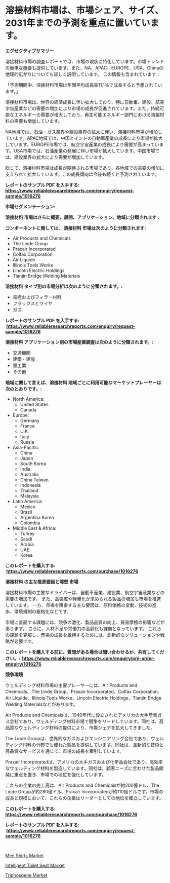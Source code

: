 <p><h1>溶接材料市場は、市場シェア、サイズ、2031年までの予測を重点に置いています。</h1></p><p><strong>エグゼクティブサマリー</strong></p>
<p><p>溶接材料市場の調査レポートでは、市場の現状に特化しています。市場トレンドの簡単な概要も提供しています。また、NA、APAC、EUROPE、USA、Chinaの地理的広がりについても詳しく説明しています。 この情報も含まれています：</p><p>「予測期間中、溶接材料市場は年間平均成長率11.1％で成長すると予想されています。」</p><p>溶接材料市場は、世界の経済成長に伴い拡大しており、特に自動車、建設、航空宇宙産業などの需要の増加により市場の成長が促進されています。また、持続可能なエネルギーの需要が増大しており、再生可能エネルギー部門における溶接材料の需要も増加しています。</p><p>NA地域では、石油・ガス業界や建設業界の拡大に伴い、溶接材料市場が増加しています。APAC地域では、中国とインドの自動車産業の成長により市場が拡大しています。EUROPE市場では、航空宇宙産業の成長により需要が高まっています。USA市場では、石油産業の発展に伴い市場が拡大しています。中国市場では、建設業界の拡大により需要が増加しています。</p><p>総じて、溶接材料市場は成長が期待される市場であり、各地域での需要の増加に支えられて拡大しています。この成長傾向は今後も続くと予測されています。</p></p>
<p><strong>レポートのサンプル PDF を入手する: <a href="https://www.reliableresearchreports.com/enquiry/request-sample/1016276">https://www.reliableresearchreports.com/enquiry/request-sample/1016276</a></strong></p>
<p><strong>市場セグメンテーション:</strong></p>
<p><strong> 溶接材料 市場はさらに概要、展開、アプリケーション、地域に分類されます :</strong></p>
<p><strong>コンポーネントに関しては、 溶接材料 市場は次のように分類されます: &nbsp;</strong></p>
<p><ul><li>Air Products and Chemicals</li><li>The Linde Group</li><li>Praxair Incorporated</li><li>Colfax Corporation</li><li>Air Liquide</li><li>Illinois Tools Works</li><li>Lincoln Electric Holdings</li><li>Tianjin Bridge Welding Materials</li></ul></p>
<p><strong> 溶接材料 タイプ別の市場分析は次のように分類されます。:</strong></p>
<p><ul><li>電極およびフィラー材料</li><li>フラックスとワイヤ</li><li>ガス</li></ul></p>
<p><strong>レポートのサンプル PDF を入手する: &nbsp;<a href="https://www.reliableresearchreports.com/enquiry/request-sample/1016276">https://www.reliableresearchreports.com/enquiry/request-sample/1016276</a></strong></p>
<p><strong> 溶接材料 アプリケーション別の市場産業調査は次のように分類されます。:</strong></p>
<p><ul><li>交通機関</li><li>建築・建設</li><li>重工業</li><li>その他</li></ul></p>
<p><strong>地域に関して言えば、溶接材料 地域ごとに利用可能なマーケットプレーヤーは次のとおりです。:</strong></p>
<p><ul>
    <li>
        North America:
        <ul>
            <li>United States</li>
            <li>Canada</li>
        </ul>
    </li>
    <li>
        Europe:
        <ul>
            <li>Germany</li>
            <li>France</li>
            <li>U.K.</li>
            <li>Italy</li>
            <li>Russia</li>
        </ul>
    </li>
    <li>
        Asia-Pacific:
        <ul>
            <li>China</li>
            <li>Japan</li>
            <li>South Korea</li>
            <li>India</li>
            <li>Australia</li>
            <li>China Taiwan</li>
            <li>Indonesia</li>
            <li>Thailand</li>
            <li>Malaysia</li>
        </ul>
    </li>
    <li>
        Latin America:
        <ul>
            <li>Mexico</li>
            <li>Brazil</li>
            <li>Argentina Korea</li>
            <li>Colombia</li>
        </ul>
    </li>
    <li>
        Middle East & Africa:
        <ul>
            <li>Turkey</li>
            <li>Saudi</li>
            <li>Arabia</li>
            <li>UAE</li>
            <li>Korea</li>
        </ul>
    </li>
    </ul></p>
<p><strong>このレポートを購入する: &nbsp;<a href="https://www.reliableresearchreports.com/purchase/1016276">https://www.reliableresearchreports.com/purchase/1016276</a></strong></p>
<p><strong>溶接材料 の主な推進要因と障壁 市場</strong></p>
<p><p>溶接材料市場の主要なドライバーは、自動車産業、建設業、航空宇宙産業などの需要の増加です。 また、高強度や軽量化が求められる製品の増加も市場を推進しています。 一方、市場を阻害する主な要因は、原料価格の変動、技術の進歩、環境規制の厳格化などです。</p><p>市場に直面する課題には、競争の激化、製品品質の向上、貿易摩擦の影響などがあります。 さらに、人材不足や労働力の高齢化も課題となっています。 これらの課題を克服し、市場の成長を維持するためには、創新的なソリューションや戦略が必要です。</p></p>
<p><strong>このレポートを購入する前に、質問がある場合は問い合わせるか、共有してください。:&nbsp; <a href="https://www.reliableresearchreports.com/enquiry/pre-order-enquiry/1016276">https://www.reliableresearchreports.com/enquiry/pre-order-enquiry/1016276</a></strong></p>
<p><strong>競争環境</strong></p>
<p><p>ウェルディング材料市場の主要プレーヤーには、Air Products and Chemicals、The Linde Group、Praxair Incorporated、Colfax Corporation、Air Liquide、Illinois Tools Works、Lincoln Electric Holdings、Tianjin Bridge Welding Materialsなどがあります。 </p><p>Air Products and Chemicalsは、1940年代に設立されたアメリカの大手産業ガス会社であり、ウェルディング材料市場で競争をリードしています。同社は、高品質なウェルディング材料の提供により、市場シェアを拡大してきました。 </p><p>The Linde Groupは、世界的なガスおよびエンジニアリング会社であり、ウェルディング材料の分野でも優れた製品を提供しています。同社は、革新的な技術と高品質なサービスを通じて、市場の成長を牽引しています。 </p><p>Praxair Incorporatedは、アメリカの大手ガスおよび化学品会社であり、高効率なウェルディング材料を製造しています。同社は、顧客ニーズに合わせた製品開発に重点を置き、市場での地位を強化しています。 </p><p>これらの企業の売上高は、Air Products and Chemicalsが約200億ドル、The Linde Groupが約280億ドル、Praxair Incorporatedが約110億ドルです。市場の成長と規模において、これらの企業はリーダーとしての地位を確立しています。</p></p>
<p><strong>このレポートを購入する: &nbsp; <a href="https://www.reliableresearchreports.com/purchase/1016276">https://www.reliableresearchreports.com/purchase/1016276</a></strong></p>
<p><strong>レポートのサンプル PDF を入手する: &nbsp;<a href="https://www.reliableresearchreports.com/enquiry/request-sample/1016276">https://www.reliableresearchreports.com/enquiry/request-sample/1016276</a></strong><strong></strong></p>
<p>&nbsp;</p>
<p><p><a href="https://github.com/jj19131/Market-Research-Report-List-2/blob/main/men-shirts-market.md">Men Shirts Market</a></p><p><a href="https://github.com/Sarissaschmalingtr6fz2739/Market-Research-Report-List-1/blob/main/intelligent-toilet-seat-market.md">Intelligent Toilet Seat Market</a></p><p><a href="https://github.com/jodemen/Market-Research-Report-List-2/blob/main/triphosgene-market.md">Triphosgene Market</a></p></p>